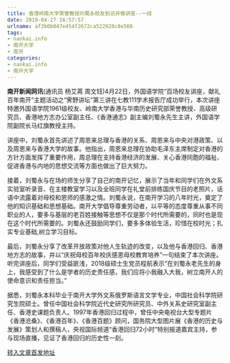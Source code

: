 ```yaml
---
title: 香港岭南大学荣誉教授刘蜀永校友到访并做讲座--一线
date: 2019-04-27 16:57:57
urlname: af3b0b047e454f2672ca522928c8e566
tags: 
- nankai.info
- 南开大学
- 南开
categories:
- nankai.info
- 南开大学
---
```


**南开新闻网讯**(通讯员 杨艾苒 周文钰)4月22日，外国语学院“百场校友讲座，献礼百年南开”主题活动之“霁野讲坛”第三讲在七教111学术报告厅成功举行，本次讲座特邀外国语学院1961级校友、岭南大学香港与华南历史研究部荣誉教授、高级研究员、香港地方志办公室副主任、《香港通志》副主编刘蜀永先生主讲，外国语学院副院长马红旗教授主持。

讲座中，刘蜀永首先讲述了周恩来总理与香港的关系、周恩来与中央对港政策、以及周恩来与香港大学的故事。他指出，周恩来总理在协助毛泽东主席制定对香港的方针方面发挥了重要作用，周总理在支持香港经济的发展、关心香港同胞的福祉、促进香港与内地的思想交流等方面也做出了巨大努力。

接着，刘蜀永与在场的师生分享了自己的南开记忆，展示了当年和同学们在外文系实验室听录音、在主楼教室学习以及全班同学在礼堂前排练国庆节目的老照片，话语中流露着对母校和恩师的感激之情。刘蜀永说，在南开学习的八年时光，奠定了他的知识基础和思想基础。南开大学倡导尊重劳动者，以平等的态度尊重从事不同职业的人，要多与基层的老百姓接触等思想不仅是那个时代所需要的，同时也是现在这个时代所需要的。刘蜀永还鼓励同学们，要多多体验生活，珍惜在校时光；扎实专业基础,树立学习目标。

最后，刘蜀永分享了改革开放政策对他人生轨迹的改变，以及他与香港回归、香港地方志的故事，并以“庆祝母校百年校庆感恩母校教育培养”一句结束了本次讲座。听完讲座后，同学们受益匪浅，2018级硕士生党员程航表示“在刘蜀永老先生的身上，我感受到了什么是学者的历史责任感，我们应将小我融入大我，树立南开人的使命意识和责任担当。”

据悉，刘蜀永本科毕业于南开大学外文系俄罗斯语言文学专业，中国社会科学院研究生院硕士。曾任中国社会科学院近代史研究所研究员、中外关系史研究室副主任、香港史课题负责人。1997年香港回归过程中，曾任中央电视台大型专题片《香港沧桑》、《香港百年》、《香港百题》顾问，国务院大型图片展《香港的历史与发展》策划人和撰稿人，央视国际频道“香港回归72小时”特别报道嘉宾主持，参与现场直播，见证了香港回归的历史性一刻。

[转入文章首发地址](http://news.nankai.edu.cn/zhxw/system/2019/04/25/000447027.shtml)